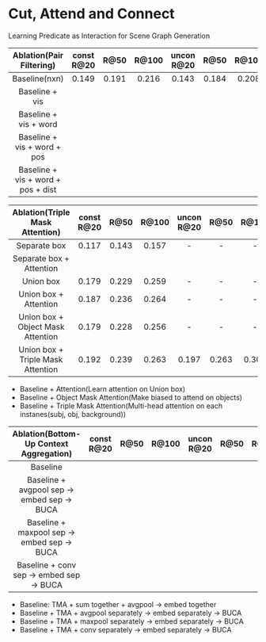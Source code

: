 # Cut, Attend and Connect
Learning Predicate as Interaction for Scene Graph Generation 

| Ablation(Pair Filtering)          |const R@20| R@50 | R@100 |uncon R@20| R@50 | R@100 |
|:---------------------------------:|:--------:|:----:|:-----:|:--------:|:----:|:-----:|
|Baseline(nxn)                      |  0.149   | 0.191| 0.216 |  0.143   | 0.184| 0.208 |
|Baseline + vis                     |          |      |       |          |      |       |
|Baseline + vis + word              |          |      |       |          |      |       |
|Baseline + vis + word + pos        |          |      |       |          |      |       |
|Baseline + vis + word + pos + dist |          |      |       |          |      |       |

| Ablation(Triple Mask Attention)  |const R@20| R@50 | R@100 |uncon R@20| R@50 | R@100 |
|:--------------------------------:|:--------:|:----:|:-----:|:--------:|:----:|:-----:|
|Separate box                      |  0.117   | 0.143| 0.157 |     -    |  -   |   -   |
|Separate box + Attention          |          |      |       |          |      |       |
|Union box                         |  0.179   | 0.229| 0.259 |     -    |  -   |   -   |
|Union box + Attention             |  0.187   | 0.236| 0.264 |     -    |  -   |   -   |
|Union box + Object Mask Attention |  0.179   | 0.228| 0.256 |     -    |  -   |   -   |
|Union box + Triple Mask Attention |  0.192	  | 0.239| 0.263 |   0.197  | 0.263| 0.308 |

- Baseline + Attention(Learn attention on Union box)
- Baseline + Object Mask Attention(Make biased to attend on objects)
- Baseline + Triple Mask Attention(Multi-head attention on each instanes(subj, obj, background))

| Ablation(Bottom-Up Context Aggregation)     |const R@20| R@50 | R@100 |uncon R@20| R@50 | R@100 |
|:-------------------------------------------:|:--------:|:----:|:-----:|:--------:|:----:|:-----:|
|Baseline                                     |          |      |       |          |      |       |
|Baseline + avgpool sep -> embed sep -> BUCA  |          |      |       |          |      |       |
|Baseline + maxpool sep -> embed sep -> BUCA  |          |      |       |          |      |       |
|Baseline + conv sep -> embed sep -> BUCA     |          |      |       |          |      |       |

- Baseline: TMA + sum together + avgpool -> embed together
- Baseline + TMA + avgpool separately -> embed separately -> BUCA
- Baseline + TMA + maxpool separately -> embed separately -> BUCA
- Baseline + TMA + conv separately -> embed separately -> BUCA
